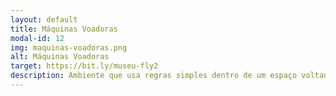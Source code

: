 ```yaml
---
layout: default
title: Máquinas Voadoras
modal-id: 12
img: maquinas-voadoras.png
alt: Máquinas Voadoras
target: https://bit.ly/museu-fly2
description: Ambiente que usa regras simples dentro de um espaço voltado a ensino/aprendizagem para a simulação de máquinas voadoras. A partir desse tema, são criados desafios de lógica. Faixa etária recomendada - 8 a 12 anos.
---
```

